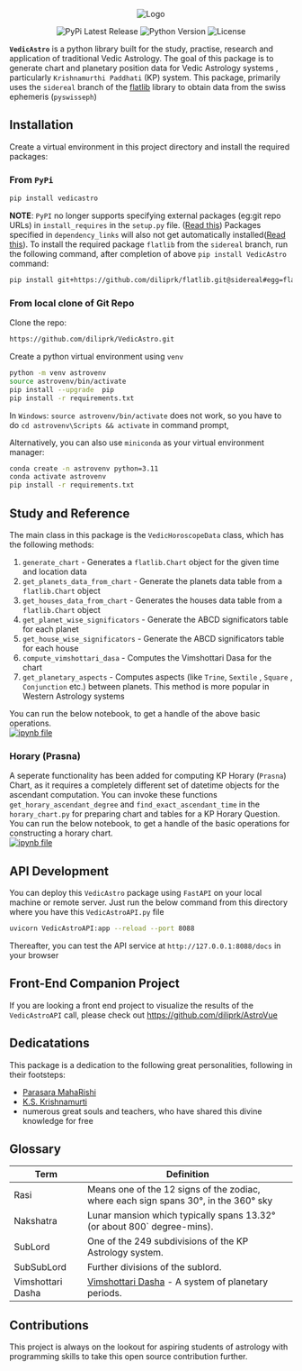<p align="center">
    <img src="https://raw.githubusercontent.com/diliprk/VedicAstro/main/VedicAstroLogo.png?raw=True" alt="Logo">
    <p align="center">
    <img src="https://img.shields.io/pypi/v/VedicAstro" alt="PyPi Latest Release"> <img src="https://img.shields.io/badge/python-3.11-limegreen" alt="Python Version"> <img src="https://img.shields.io/badge/License-MIT-blue" alt="License">
    </p> 
</p>

<b>`VedicAstro`</b> is a python library built for the study, practise, research and application of traditional Vedic Astrology. The goal of this package is to generate chart and planetary position data for Vedic Astrology systems , particularly `Krishnamurthi Paddhati` (KP) system. This package, primarily uses the `sidereal` branch of the [flatlib](https://github.com/flatangle/flatlib/tree/sidereal) library to obtain data from the swiss ephemeris (`pyswisseph`)

## Installation
Create a virtual environment in this project directory and install the required packages:

### From `PyPi`
```bash
pip install vedicastro
```
**NOTE**: `PyPI` no longer supports specifying external packages (eg:git repo URLs) in `install_requires` in the `setup.py` file. ([Read this](https://github.com/pypi/warehouse/issues/9404)) Packages specified in `dependency_links` will also not get automatically installed([Read this](https://setuptools.pypa.io/en/latest/deprecated/dependency_links.html)). To install the required package `flatlib` from the `sidereal` branch, run the following command, after completion of above `pip install VedicAstro` command:
```bash
pip install git+https://github.com/diliprk/flatlib.git@sidereal#egg=flatlib
```

### From local clone of Git Repo
Clone the repo: 
```bash
https://github.com/diliprk/VedicAstro.git
```

Create a python virtual environment using `venv`
```bash
python -m venv astrovenv
source astrovenv/bin/activate
pip install --upgrade  pip
pip install -r requirements.txt
```
In `Windows`: `source astrovenv/bin/activate` does not work, so you have to do `cd astrovenv\Scripts && activate` in command prompt, 

Alternatively, you can also use `miniconda` as your virtual environment manager:

```bash
conda create -n astrovenv python=3.11
conda activate astrovenv
pip install -r requirements.txt
```

## Study and Reference
The main class in this package is the `VedicHoroscopeData` class, which has the following methods:

 1. `generate_chart` - Generates a `flatlib.Chart` object for the given time and location data
 2. `get_planets_data_from_chart` - Generate the planets data table from a `flatlib.Chart` object
 3. `get_houses_data_from_chart` -  Generates the houses data table from a `flatlib.Chart` object
 4. `get_planet_wise_significators` - Generate the ABCD significators table for each planet
 5. `get_house_wise_significators` - Generate the ABCD significators table for each house
 6. `compute_vimshottari_dasa` - Computes the Vimshottari Dasa for the chart
 7. `get_planetary_aspects` - Computes aspects (like `Trine`, `Sextile` , `Square` , `Conjunction` etc.) between planets. This method is more popular in Western Astrology systems

You can run the  below notebook, to get a handle of the above basic operations.<br>[![ipynb file](https://img.shields.io/badge/VedicAstroStudy-notebook-brightgreen?logo=jupyter)](https://github.com/diliprk/VedicAstro/blob/main/StudyNotebooks/VedicAstroStudy.ipynb)

### Horary (Prasna)
A seperate functionality has been added for computing KP Horary (`Prasna`) Chart, as it requires a completely different set of datetime objects for the ascendant computation.
You can invoke these functions `get_horary_ascendant_degree` and `find_exact_ascendant_time` in the `horary_chart.py` for preparing chart and tables for a KP Horary Question.<br>
You can run the  below notebook, to get a handle of the basic operations for constructing a horary chart.<br>[![ipynb file](https://img.shields.io/badge/HoraryChartStudy-notebook-brightgreen?logo=jupyter)](https://github.com/diliprk/VedicAstro/blob/main/StudyNotebooks/HoraryChartStudy.ipynb)

## API Development
You can deploy this `VedicAstro` package using `FastAPI` on your local machine or remote server. Just run the below command from this directory where you have this `VedicAstroAPI.py` file

```bash
uvicorn VedicAstroAPI:app --reload --port 8088
```

Thereafter, you can test the API service at `http://127.0.0.1:8088/docs` in your browser

## Front-End Companion Project
If you are looking a front end project to visualize the results of the `VedicAstroAPI` call, please check out https://github.com/diliprk/AstroVue

## Dedicatations
This package is a dedication to the following great personalities, following in their footsteps:
- [Parasara MahaRishi](https://en.wikipedia.org/wiki/Parashara)
- [K.S. Krishnamurti](http://kpastrologys.net/about-us/)
- numerous great souls and teachers, who have shared this divine knowledge for free


## Glossary
| Term             | Definition                                                                                            |
|------------------|-------------------------------------------------------------------------------------------------------|
| Rasi             | Means one of the 12 signs of the zodiac, where each sign spans 30°, in the 360° sky                   |
| Nakshatra        | Lunar mansion which typically spans 13.32° (or about 800` degree-mins).                               |
| SubLord          | One of the 249 subdivisions of the KP Astrology system.                                               |
| SubSubLord       | Further divisions of the sublord.                                                                     |
| Vimshottari Dasha| [Vimshottari Dasha](https://en.wikipedia.org/wiki/Dasha_(astrology)) - A system of planetary periods. |


## Contributions
This project is always on the lookout for aspiring students of astrology with programming skills to take this open source contribution further.
